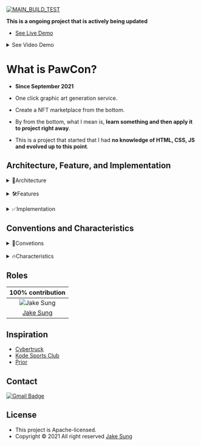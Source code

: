 [![MAIN_BUILD_TEST](https://github.com/developerasun/pawcon/actions/workflows/MAIN_BUILD_TEST.yml/badge.svg?branch=main&event=workflow_run)](https://github.com/developerasun/pawcon/actions/workflows/MAIN_BUILD_TEST.yml)

**This is a ongoing project that is actively being updated**
- [See Live Demo](https://bit.ly/hello_visitor)

<details>
  <summary>See Video Demo</summary>

  https://user-images.githubusercontent.com/83855174/147561670-0625a139-82e7-48e6-bb8b-d868ad2cb395.mp4
  
</details>

# What is PawCon?
- **Since September 2021**
- One click graphic art generation service. 
- Create a NFT marketplace from the bottom. 

- By from the bottom, what I mean is, **learn something and then apply it to project right away**.
- This is a project that started that I had **no knowledge of HTML, CSS, JS and evolved up to this point**. 

## Architecture, Feature, and Implementation

<details>
<summary>📐Architecture</summary>

|Type|Before|After|
|:-----:|:----:|:---:|
|Front End|HTML, CSS, JS|HTML, CSS, React/TS|
|Backend|X              |Express/JS => Express/TS or Koa/TS|
|Database|X             |MongoDB or PostgreDB|
|Test|X                 |Mocha, Jest|
|Deployment|Netlify     |Netlify functions|
|CI, CD|X               |Github Actions|
</details>

<br/>

<details>
<summary>🛠Features</summary>

|Main                 |Plan          |Sub                                          |
|:-------------------:|:------------:|:-------------------------------------------:|
|Drawing              |free          |Login/sign up, Shopping cart, Payment, Search|
|Pixelation effect    |free          |Filter effects like Photoshop                | 
|Artwork generation   |paid          |(will be added)                              | 
</details>

<br/>

<details>
<summary>✅Implementation</summary>

- O : fully applied
- △ : partially applied yet
- X : not adopted yet
  
|Unit                                    |Developed|Applied|Learned|
|:--------------------------------------:|:-------:|:-----:|:-----:|
|Responsive web design                   |O        |O      |O      |
|Ajax: Fetch                             |O        |△      |O      |
|Web bundling : Parcel/Webpack           |O        |△      |△      |
|Login(JWT)                              |△        |△      |△      |
|Google Oauth                            |△        |△      |△      |
|Real time chat                          |△        |△      |O      |
|Smart contract                          |X        |X      |X      |
</details>

## Conventions and Characteristics
<details>
<summary>📝Convetions</summary>

- content here 
- content here 
- content here 
- content here 
</details>

<br/>

<details>
<summary>🔥Characteristics</summary>

- [ ] Accessible URL 
- [ ] Test codes with Jest and Mocha
- [ ] Auto deployment with Github Actions
- [ ] Design pattern applied
- [ ] Support communities
</details>



## Roles 
|100% contribution|
|:-------:|
|<img src="https://github.com/developerasun.png?size=200" alt="Jake Sung"/>|
|<a href="https://github.com/developerasun">Jake Sung</a>|

## Inspiration
- [Cybertruck](https://bruno-simon.com/#cybertruck)
- [Kode Sports Club](https://www.kodeclubs.com/)
- [Prior](https://prior.co.jp/discover/en)

## Contact
[![Gmail Badge](https://img.shields.io/badge/Gmail-d14836?style=flat-square&logo=Gmail&logoColor=white&link=mailto:designerasun@gmail.com)](mailto:designerasun@gmail.com)

## License 
- This project is Apache-licensed.
- Copyright © 2021 All right reserved [Jake Sung](https://github.com/developerasun) 


